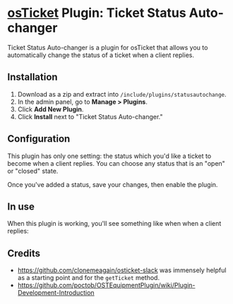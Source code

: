 # [osTicket](https://osticket.com) Plugin: Ticket Status Auto-changer
Ticket Status Auto-changer is a plugin for osTicket that allows you to automatically change the status of a ticket when a client replies.

## Installation
1. Download as a zip and extract into `/include/plugins/statusautochange`.
2. In the admin panel, go to **Manage > Plugins**.
3. Click **Add New Plugin**.
4. Click **Install** next to "Ticket Status Auto-changer."

## Configuration
This plugin has only one setting: the status which you'd like a ticket to become when a client replies. You can choose any status that is an "open" or "closed" state.

Once you've added a status, save your changes, then enable the plugin.

## In use
When this plugin is working, you'll see something like when when a client replies:


## Credits
- https://github.com/clonemeagain/osticket-slack was immensely helpful as a starting point and for the `getTicket` method.
- https://github.com/poctob/OSTEquipmentPlugin/wiki/Plugin-Development-Introduction

